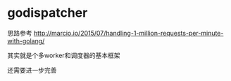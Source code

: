 # godispatcher

思路参考
http://marcio.io/2015/07/handling-1-million-requests-per-minute-with-golang/

其实就是个多worker和调度器的基本框架

还需要进一步完善
